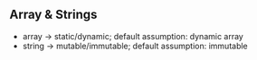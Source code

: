 ## Array & Strings
- array -> static/dynamic; default assumption: dynamic array
- string -> mutable/immutable; default assumption: immutable